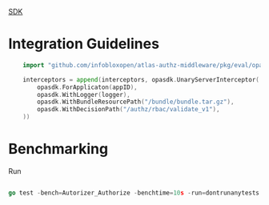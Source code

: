
[SDK](https://www.openpolicyagent.org/docs/latest/integration/#sdk)

# Integration Guidelines

```go
	import "github.com/infobloxopen/atlas-authz-middleware/pkg/eval/opasdk"

	interceptors = append(interceptors, opasdk.UnaryServerInterceptor(
        opasdk.ForApplicaton(appID),
        opasdk.WithLogger(logger),
        opasdk.WithBundleResourcePath("/bundle/bundle.tar.gz"),
        opasdk.WithDecisionPath("/authz/rbac/validate_v1"),
	))
```

# Benchmarking

Run 

```go

go test -bench=Autorizer_Authorize -benchtime=10s -run=dontrunanytests -benchmem

```


